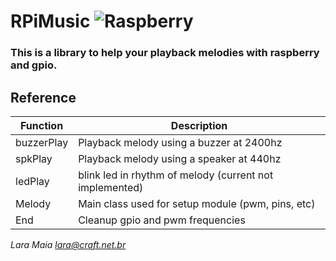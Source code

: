 # RPiMusic ![Raspberry](http://lara.craft.net.br/raspberry/rasplogo.gif "Raspberry")

### This is a library to help your playback melodies with raspberry and gpio.

## Reference

| Function     | Description                                                 |
|--------------|-------------------------------------------------------------|
| buzzerPlay   | Playback melody using a buzzer at 2400hz                    |
| spkPlay      | Playback melody using a speaker at 440hz                    |
| ledPlay      | blink led in rhythm of melody (current not implemented)     |
| Melody       | Main class used for setup module (pwm, pins, etc)           |
| End          | Cleanup gpio and pwm frequencies                            |

*Lara Maia <lara@craft.net.br>*
